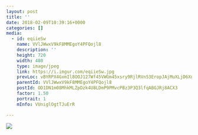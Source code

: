 ```yaml
---
layout: post
title: '' 
date: 2018-02-09T10:39:16+0000 
categories: [] 
media:
  - id: eqiieSw
    name: VVlJWwxV9kF8MMEgoY4PFQojl8
    description: ''   
    height: 720
    width: 480
    type: image/jpeg
    link: https://i.imgur.com/eqiieSw.jpg
    prevLoc: vBYRPX4GxmIl8OOJ127Wf45VWGm45xsry9RjlRVnS3EropJAjMuXLjD6XnXvIzBZoBKAADcXkDLyv3pXf7w75O6OyZHkJ2EBrBlGHQXpykWMZJFq4jB2290vUWrrjkx2YJiL5GNQVw8mS5GGnONkEWI4QgXj9v9MfznEYQPPqOf0Q8gAEOO3FAQl8jALl5hzxPvWjy1VcjMYkvloDnH5o7pJXkERfPmmnozY8xC0L5X4vmjYcK1jDWBjg0soRMmXDA5N
    parentId: VVlJWwxV9kF8MMEgoY4PFQojl8
    postId: OD1DN1m08MhkMLZpDzk4U8LDmP9PMvcPBz3P3Q3lfqABGJRj8ACX3
    factor: 1.50
    portrait: 1
    mInfo: VUniglOgtTJuErR

---
```





[//]: #media:  
<a href="https://i.imgur.com/eqiieSw.jpg"><img class="postImage" src="https://i.imgur.com/eqiieSwh.jpg" />  
</a>   
